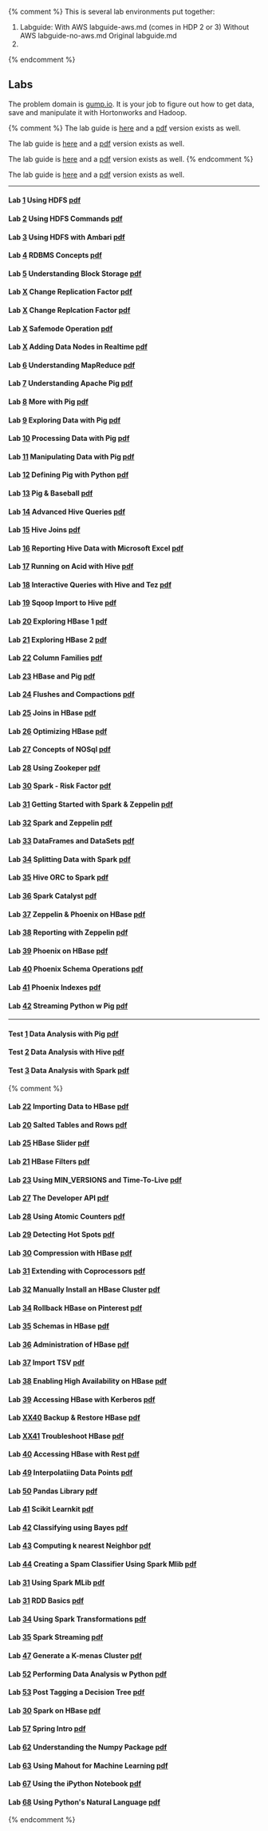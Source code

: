 {% comment %}
This is several lab environments put together:

1. Labguide:
	With AWS labguide-aws.md  (comes in HDP 2 or 3)
	Without AWS labguide-no-aws.md 
	Original labguide.md
2.

{% endcomment %}
## Labs

The problem domain is [gump.io](https://virtuant.github.io/hadoop-admin-2019/gump-io.html). It is your job to figure out how to get data, save and manipulate it with Hortonworks and Hadoop. 

{% comment %}
The lab guide is [here](https://virtuant.github.io/hadoop-admin-2019/labguide-no-aws.html) and a [pdf](https://virtuant.github.io/hadoop-admin-2019/pdfs/labguide-no-aws.pdf) version exists as well.

The lab guide is [here](https://virtuant.github.io/hadoop-admin-2019/labguide.html) and a [pdf](https://virtuant.github.io/hadoop-admin-2019/pdfs/labguide.pdf) version exists as well.

The lab guide is [here](https://virtuant.github.io/hadoop-admin-2019/labguide-aws-3.html) and a [pdf](https://virtuant.github.io/hadoop-admin-2019/pdfs/labguide-aws-3.pdf) version exists as well.
{% endcomment %}

The lab guide is [here](https://virtuant.github.io/hadoop-admin-2019/labguide-aws-2.html) and a [pdf](https://virtuant.github.io/hadoop-admin-2019/pdfs/labguide-aws-2.pdf) version exists as well.

----

#### Lab [1](https://virtuant.github.io/hadoop-admin-2019/using-hdfs.html) Using HDFS [pdf](https://virtuant.github.io/hadoop-admin-2019/pdfs/using-hdfs.pdf)

#### Lab [2](https://virtuant.github.io/hadoop-admin-2019/using-hdfs-commands.html) Using HDFS Commands [pdf](https://virtuant.github.io/hadoop-admin-2019/pdfs/using-hdfs-commands.pdf)

#### Lab [3](https://virtuant.github.io/hadoop-admin-2019/using-hdfs-ambari.html) Using HDFS with Ambari [pdf](https://virtuant.github.io/hadoop-admin-2019/using-hdfs-ambari.pdf)

#### Lab [4](https://virtuant.github.io/hadoop-admin-2019/rdbms-concepts.html) RDBMS Concepts [pdf](https://virtuant.github.io/hadoop-admin-2019/rdbms-concepts.pdf)

#### Lab [5](https://virtuant.github.io/hadoop-admin-2019/understanding-block-storage.html) Understanding Block Storage [pdf](https://virtuant.github.io/hadoop-admin-2019/understanding-block-storage.pdf)

#### Lab [X](https://virtuant.github.io/hadoop-admin-2019/re-replication.html) Change Replication Factor [pdf](https://virtuant.github.io/hadoop-admin-2019/re-replication.pdf)

#### Lab [X](https://virtuant.github.io/hadoop-admin-2019/decommissioning-whitelisting.html) Change Replcation Factor [pdf](https://virtuant.github.io/hadoop-admin-2019/decommissioning-whitelisting.pdf)

#### Lab [X](https://virtuant.github.io/hadoop-admin-2019/safemode.html) Safemode Operation [pdf](https://virtuant.github.io/hadoop-admin-2019/safemode.pdf)

#### Lab [X](https://virtuant.github.io/hadoop-admin-2019/adding-nodes-realtime.html) Adding Data Nodes in Realtime [pdf](https://virtuant.github.io/hadoop-admin-2019/adding-nodes-realtime.pdf)


#### Lab [6](https://virtuant.github.io/hadoop-admin-2019/understanding-mapreduce.html) Understanding MapReduce [pdf](https://virtuant.github.io/hadoop-admin-2019/understanding-mapreduce.pdf)

#### Lab [7](https://virtuant.github.io/hadoop-admin-2019/understanding-pig.html) Understanding Apache Pig [pdf](https://virtuant.github.io/hadoop-admin-2019/understanding-pig.pdf)

#### Lab [8](https://virtuant.github.io/hadoop-admin-2019/getting-started-with-apache-pig.html) More with Pig [pdf](https://virtuant.github.io/hadoop-admin-2019/getting-started-with-apache-pig.pdf)

#### Lab [9](https://virtuant.github.io/hadoop-admin-2019/exploring-data-with-apache-pig.html) Exploring Data with Pig [pdf](https://virtuant.github.io/hadoop-admin-2019/exploring-data-with-apache-pig.pdf)

#### Lab [10](https://virtuant.github.io/hadoop-admin-2019/processing-data-with-pig.html) Processing Data  with Pig [pdf](https://virtuant.github.io/hadoop-admin-2019/processing-data-with-pig.pdf)

#### Lab [11](https://virtuant.github.io/hadoop-admin-2019/manipulating_pig.html) Manipulating Data with Pig [pdf](https://virtuant.github.io/hadoop-admin-2019/manipulating_pig.pdf)

#### Lab [12](https://virtuant.github.io/hadoop-admin-2019/defining-a-pig-user-defined-function-in-python.html) Defining Pig with Python [pdf](https://virtuant.github.io/hadoop-admin-2019/defining-a-pig-user-defined-function-in-python.pdf)

#### Lab [13](https://virtuant.github.io/hadoop-admin-2019/pig-baseball.html) Pig & Baseball [pdf](https://virtuant.github.io/hadoop-admin-2019/pig-baseball.pdf)

#### Lab [14](https://virtuant.github.io/hadoop-admin-2019/advanced-hive-queries.html) Advanced Hive Queries [pdf](https://virtuant.github.io/hadoop-admin-2019/advanced-hive-queries.pdf)

#### Lab [15](https://virtuant.github.io/hadoop-admin-2019/hive-joins.html) Hive Joins [pdf](https://virtuant.github.io/hadoop-admin-2019/hive-joins.pdf)

#### Lab [16](https://virtuant.github.io/hadoop-admin-2019/excel-reporting.html) Reporting Hive Data with Microsoft Excel [pdf](https://virtuant.github.io/hadoop-admin-2019/excel-reporting.pdf)

#### Lab [17](https://virtuant.github.io/hadoop-admin-2019/hive-acid.html) Running on Acid with Hive [pdf](https://virtuant.github.io/hadoop-admin-2019/hive-acid.pdf)

#### Lab [18](https://virtuant.github.io/hadoop-admin-2019/query-hive-tez.html) Interactive Queries with Hive and Tez [pdf](https://virtuant.github.io/hadoop-admin-2019/query-hive-tez.pdf)

#### Lab [19](https://virtuant.github.io/hadoop-admin-2019/import-using-sqoop.html) Sqoop Import to Hive [pdf](https://virtuant.github.io/hadoop-admin-2019/import-using-sqoop.pdf)

#### Lab [20](https://virtuant.github.io/hadoop-admin-2019/exploring-hbase-1.html) Exploring HBase 1 [pdf](https://virtuant.github.io/hadoop-admin-2019/exploring-hbase-1.pdf)

#### Lab [21](https://virtuant.github.io/hadoop-admin-2019/exploring-hbase-3.html) Exploring HBase 2 [pdf](https://virtuant.github.io/hadoop-admin-2019/exploring-hbase-3.pdf)

#### Lab [22](https://virtuant.github.io/hadoop-admin-2019/column-families.html) Column Families [pdf](https://virtuant.github.io/hadoop-admin-2019/column-families.pdf)

#### Lab [23](https://virtuant.github.io/hadoop-admin-2019/hbase-pig.html) HBase and Pig [pdf](https://virtuant.github.io/hadoop-admin-2019/hbase-pig.pdf)

#### Lab [24](https://virtuant.github.io/hadoop-admin-2019/flushes-and-compactions.html) Flushes and Compactions [pdf](https://virtuant.github.io/hadoop-admin-2019/flushes-and-compactions.pdf)

#### Lab [25](https://virtuant.github.io/hadoop-admin-2019/joins-hbase.html) Joins in HBase [pdf](https://virtuant.github.io/hadoop-admin-2019/joins-hbase.pdf)

#### Lab [26](https://virtuant.github.io/hadoop-admin-2019/optimizing-hbase.html) Optimizing HBase [pdf](https://virtuant.github.io/hadoop-admin-2019/optimizing-hbase.pdf)

#### Lab [27](https://virtuant.github.io/hadoop-admin-2019/nosql-concepts.html) Concepts of NOSql [pdf](https://virtuant.github.io/hadoop-admin-2019/nosql-concepts.pdf)

#### Lab [28](https://virtuant.github.io/hadoop-admin-2019/zookeeper.html) Using Zookeper [pdf](https://virtuant.github.io/hadoop-admin-2019/zookeeper.pdf)

#### Lab [30](https://virtuant.github.io/hadoop-admin-2019/spark-risk-factor.html) Spark - Risk Factor [pdf](https://virtuant.github.io/hadoop-admin-2019/spark-risk-factor.pdf)

#### Lab [31](https://virtuant.github.io/hadoop-admin-2019/zeppelin-getting-started.html) Getting Started with Spark & Zeppelin [pdf](https://virtuant.github.io/hadoop-admin-2019/zeppelin-getting-started.pdf)
	
#### Lab [32](https://virtuant.github.io/hadoop-admin-2019/spark-zeppelin.html) Spark and Zeppelin [pdf](https://virtuant.github.io/hadoop-admin-2019/spark-zeppelin.pdf)

#### Lab [33](https://virtuant.github.io/hadoop-admin-2019/dataframes-datasets.html) DataFrames and DataSets [pdf](https://virtuant.github.io/hadoop-admin-2019/dataframes-datasets.pdf)

#### Lab [34](https://virtuant.github.io/hadoop-admin-2019/spark-splitting.html) Splitting Data with Spark [pdf](https://virtuant.github.io/hadoop-admin-2019/spark-splitting.pdf)

#### Lab [35](https://virtuant.github.io/hadoop-admin-2019/hive-orc-spark.html) Hive ORC to Spark [pdf](https://virtuant.github.io/hadoop-admin-2019/hive-orc-spark.pdf)

#### Lab [36](https://virtuant.github.io/hadoop-admin-2019/spark-catalyst.html) Spark Catalyst [pdf](https://virtuant.github.io/hadoop-admin-2019/spark-catalyst.pdf)

#### Lab [37](https://virtuant.github.io/hadoop-admin-2019/zeppelin-hbase.html) Zeppelin & Phoenix on HBase [pdf](https://virtuant.github.io/hadoop-admin-2019/zeppelin-hbase.pdf)

#### Lab [38](https://virtuant.github.io/hadoop-admin-2019/zeppelin-reporting.html) Reporting with Zeppelin [pdf](https://virtuant.github.io/hadoop-admin-2019/zeppelin-reporting.pdf)

#### Lab [39](https://virtuant.github.io/hadoop-admin-2019/phoenix-on-hbase.html) Phoenix on HBase [pdf](https://virtuant.github.io/hadoop-admin-2019/phoenix-on-hbase.pdf)

#### Lab [40](https://virtuant.github.io/hadoop-admin-2019/phoenix-schemas.html) Phoenix Schema Operations [pdf](https://virtuant.github.io/hadoop-admin-2019/phoenix-schemas.pdf)

#### Lab [41](https://virtuant.github.io/hadoop-admin-2019/phoenix-indexes.html) Phoenix Indexes [pdf](https://virtuant.github.io/hadoop-admin-2019/phoenix-indexes.pdf)

#### Lab [42](https://virtuant.github.io/hadoop-admin-2019/streaming-python-with-pig.html) Streaming Python w Pig [pdf](https://virtuant.github.io/hadoop-admin-2019/streaming-python-with-pig.pdf)

----

#### Test [1](https://virtuant.github.io/hadoop-admin-2019/weekly-test-1.html) Data Analysis with Pig [pdf](https://virtuant.github.io/hadoop-admin-2019/weekly-test-1.pdf)

#### Test [2](https://virtuant.github.io/hadoop-admin-2019/weekly-test-2.html) Data Analysis with Hive [pdf](https://virtuant.github.io/hadoop-admin-2019/weekly-test-2.pdf)

#### Test [3](https://virtuant.github.io/hadoop-admin-2019/weekly-test-3.html) Data Analysis with Spark [pdf](https://virtuant.github.io/hadoop-admin-2019/weekly-test-3.pdf)

{% comment %}

#### Lab [22](https://virtuant.github.io/hadoop-admin-2019/import-iot.html) Importing Data to HBase [pdf](https://virtuant.github.io/hadoop-admin-2019/import-iot.pdf)
#### Lab [20](https://virtuant.github.io/hadoop-admin-2019/salted-tables.html) Salted Tables and Rows [pdf](https://virtuant.github.io/hadoop-admin-2019/salted-tables.pdf)
#### Lab [25](https://virtuant.github.io/hadoop-admin-2019/hbase-slider.html) HBase Slider [pdf](https://virtuant.github.io/hadoop-admin-2019/hbase-slider.pdf)

#### Lab [21](https://virtuant.github.io/hadoop-admin-2019/hbase-filters.html) HBase Filters [pdf](https://virtuant.github.io/hadoop-admin-2019/hbase-filters.pdf)


#### Lab [23](https://virtuant.github.io/hadoop-admin-2019/min-versions-and-time-to-live.html) Using MIN_VERSIONS and Time-To-Live [pdf](https://virtuant.github.io/hadoop-admin-2019/min-versions-and-time-to-live.pdf)

#### Lab [27](https://virtuant.github.io/hadoop-admin-2019/developer-api.html) The Developer API [pdf](https://virtuant.github.io/hadoop-admin-2019/developer-api.pdf)

#### Lab [28](https://virtuant.github.io/hadoop-admin-2019/using-atomic-counters.html) Using Atomic Counters  [pdf](https://virtuant.github.io/hadoop-admin-2019/using-atomic-counters.pdf)

#### Lab [29](https://virtuant.github.io/hadoop-admin-2019/detecting-hot-spots.html) Detecting Hot Spots [pdf](https://virtuant.github.io/hadoop-admin-2019/detecting-hot-spots.pdf)

#### Lab [30](https://virtuant.github.io/hadoop-admin-2019/compression.html) Compression with HBase [pdf](https://virtuant.github.io/hadoop-admin-2019/compression.pdf)

#### Lab [31](https://virtuant.github.io/hadoop-admin-2019/extending-with-coprocessors.html) Extending with Coprocessors [pdf](https://virtuant.github.io/hadoop-admin-2019/extending-with-coprocessors.pdf)

#### Lab [32](https://virtuant.github.io/hadoop-admin-2019/manually-install-hbase-cluster.html) Manually Install an HBase Cluster [pdf](https://virtuant.github.io/hadoop-admin-2019/manually-install-hbase-cluster.pdf)

#### Lab [34](https://virtuant.github.io/hadoop-admin-2019/rollback-of-hbase-pinterest.html) Rollback HBase on Pinterest [pdf](https://virtuant.github.io/hadoop-admin-2019/rollback-of-hbase-pinterest.pdf)

#### Lab [35](https://virtuant.github.io/hadoop-admin-2019/schemas-in-hbase.html) Schemas in HBase [pdf](https://virtuant.github.io/hadoop-admin-2019/schemas-in-hbase.pdf)

#### Lab [36](https://virtuant.github.io/hadoop-admin-2019/administration-of-hbase.html) Administration of HBase [pdf](https://virtuant.github.io/hadoop-admin-2019/administration-of-hbase.pdf)

#### Lab [37](https://virtuant.github.io/hadoop-admin-2019/import-tsv.html) Import TSV [pdf](https://virtuant.github.io/hadoop-admin-2019/import-tsv.pdf)

#### Lab [38](https://virtuant.github.io/hadoop-admin-2019/enabling-hbase-high-availability.html) Enabling High Availability on HBase [pdf](https://virtuant.github.io/hadoop-admin-2019/enabling-hbase-high-availability.pdf)

#### Lab [39](https://virtuant.github.io/hadoop-admin-2019/accessing-hbase-with-kerberos-authentication.html) Accessing HBase with Kerberos [pdf](https://virtuant.github.io/hadoop-admin-2019/accessing-hbase-with-kerberos-authentication.pdf)

#### Lab [XX40](https://virtuant.github.io/hadoop-admin-2019/backup-and-restore-hbase.html) Backup & Restore HBase [pdf](https://virtuant.github.io/hadoop-admin-2019/backup-and-restore-hbase.pdf)

#### Lab [XX41](https://virtuant.github.io/hadoop-admin-2019/troubleshoot-hbase.html) Troubleshoot HBase [pdf](https://virtuant.github.io/hadoop-admin-2019/troubleshoot-hbase.pdf)
#### Lab [40](https://virtuant.github.io/hadoop-admin-2019/accessing-hbase-with-rest.html) Accessing HBase with Rest [pdf](https://virtuant.github.io/hadoop-admin-2019/accessing-hbase-with-rest.pdf)

#### Lab [49](https://virtuant.github.io/hadoop-admin-2019/interpolating-data-points.html) Interpolatiing Data Points [pdf](https://virtuant.github.io/hadoop-admin-2019/interpolating-data-points.pdf)
#### Lab [50](https://virtuant.github.io/hadoop-admin-2019/pandas-library.html) Pandas Library [pdf](https://virtuant.github.io/hadoop-admin-2019/pandas-library.pdf)

#### Lab [41](https://virtuant.github.io/hadoop-admin-2019/classification-with-scikit-learn.html) Scikit Learnkit [pdf](https://virtuant.github.io/hadoop-admin-2019/classification-with-scikit-learn.pdf)
#### Lab [42](https://virtuant.github.io/hadoop-admin-2019/classifying-text-using-naive-bayes.html) Classifying using Bayes [pdf](https://virtuant.github.io/hadoop-admin-2019/classifying-text-using-naive-bayes.pdf)

#### Lab [43](https://virtuant.github.io/hadoop-admin-2019/computing-k-nearest-neighbor.html) Computing k nearest Neighbor [pdf](https://virtuant.github.io/hadoop-admin-2019/computing-k-nearest-neighbor.pdf)
#### Lab [44](https://virtuant.github.io/hadoop-admin-2019/creating-a-spam-classifier-using-spark-mlib.html) Creating a Spam Classifier Using Spark Mlib [pdf](https://virtuant.github.io/hadoop-admin-2019/creating-a-spam-classifier-using-spark-mlib.pdf)

#### Lab [31](https://virtuant.github.io/hadoop-admin-2019/using-spark-mlib.html) Using Spark MLib [pdf](https://virtuant.github.io/hadoop-admin-2019/using-spark-mlib.pdf)


#### Lab [31](https://virtuant.github.io/hadoop-admin-2019/rdd-basics.html) RDD Basics [pdf](https://virtuant.github.io/hadoop-admin-2019/rdd-basics.pdf)

#### Lab [34](https://virtuant.github.io/hadoop-admin-2019/using-spark-transformation-and-actions.html) Using Spark Transformations [pdf](https://virtuant.github.io/hadoop-admin-2019/using-spark-transformation-and-actions.pdf)

#### Lab [35](https://virtuant.github.io/hadoop-admin-2019/spark-streaming.html) Spark Streaming [pdf](https://virtuant.github.io/hadoop-admin-2019/spark-streaming.pdf)

#### Lab [47](https://virtuant.github.io/hadoop-admin-2019/generating-a-k-means-clustering.html) Generate a K-menas Cluster [pdf](https://virtuant.github.io/hadoop-admin-2019/generating-a-k-means-clustering.pdf)

#### Lab [52](https://virtuant.github.io/hadoop-admin-2019/performing-data-analysis-with-python.html) Performing Data Analysis w Python [pdf](https://virtuant.github.io/hadoop-admin-2019/performing-data-analysis-with-python.pdf)

#### Lab [53](https://virtuant.github.io/hadoop-admin-2019/pos-tagging-using-a-decision-tree.html) Post Tagging a Decision Tree [pdf](https://virtuant.github.io/hadoop-admin-2019/pos-tagging-using-a-decision-tree.pdf)

#### Lab [30](https://virtuant.github.io/hadoop-admin-2019/spark-on-hbase.html) Spark on HBase [pdf](https://virtuant.github.io/hadoop-admin-2019/spark-on-hbase.pdf)


#### Lab [57](https://virtuant.github.io/hadoop-admin-2019/spring-intro.html) Spring Intro [pdf](https://virtuant.github.io/hadoop-admin-2019/spring-intro.pdf)
#### Lab [62](https://virtuant.github.io/hadoop-admin-2019/understanding-the-numpy-package.html) Understanding the Numpy Package [pdf](https://virtuant.github.io/hadoop-admin-2019/understanding-the-numpy-package.pdf)
#### Lab [63](https://virtuant.github.io/hadoop-admin-2019/using-apache-mahout-for-machine-learning.html) Using Mahout for Machine Learning [pdf](https://virtuant.github.io/hadoop-admin-2019/using-apache-mahout-for-machine-learning.pdf)

#### Lab [67](https://virtuant.github.io/hadoop-admin-2019/using-the-ipython-notebook.html) Using the iPython Notebook [pdf](https://virtuant.github.io/hadoop-admin-2019/using-the-ipython-notebook.pdf)
#### Lab [68](https://virtuant.github.io/hadoop-admin-2019/using-the-python-natural-language-toolkit.html) Using Python's Natural Language [pdf](https://virtuant.github.io/hadoop-admin-2019/using-the-python-natural-language-toolkit.pdf)

{% endcomment %}
